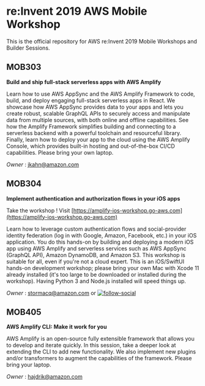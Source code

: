 # re:Invent 2019 AWS Mobile Workshop

This is the official repository for AWS re:Invent 2019 Mobile Workshops and Builder Sessions.

## MOB303

**Build and ship full-stack serverless apps with AWS Amplify**

Learn how to use AWS AppSync and the AWS Amplify Framework to code, build, and deploy engaging full-stack serverless apps in React. We showcase how AWS AppSync provides data to your apps and lets you create robust, scalable GraphQL APIs to securely access and manipulate data from multiple sources, with both online and offline capabilities. See how the Amplify Framework simplifies building and connecting to a serverless backend with a powerful toolchain and resourceful library. Finally, learn how to deploy your app to the cloud using the AWS Amplify Console, which provides built-in hosting and out-of-the-box CI/CD capabilities. Please bring your own laptop.

*Owner* : jkahn@amazon.com


## MOB304

**Implement authentication and authorization flows in your iOS apps**

Take the workshop !  Visit [https://amplify-ios-workshop.go-aws.com](https://amplify-ios-workshop.go-aws.com)

Learn how to leverage custom authentication flows and social-provider identity federation (log in with Google, Amazon, Facebook, etc.) in your iOS application. You do this hands-on by building and deploying a modern iOS app using AWS Amplify and serverless services such as AWS AppSync (GraphQL API), Amazon DynamoDB, and Amazon S3. This workshop is suitable for all, even if you're not a cloud expert. This is an iOS/SwiftUI hands-on development workshop; please bring your own Mac with Xcode 11 already installed (it's too large to be downloaded or installed during the workshop). Having Python 3 and Node.js installed will speed things up.

*Owner* : stormacq@amazon.com or [![follow-social](https://img.shields.io/twitter/follow/sebsto?style=social)](https://twitter.com/sebsto)

## MOB405

**AWS Amplify CLI: Make it work for you**

AWS Amplify is an open-source fully extensible framework that allows you to develop and iterate quickly. In this session, take a deeper look at extending the CLI to add new functionality. We also implement new plugins and/or transformers to augment the capabilities of the framework. Please bring your laptop.


*Owner* : hajdrik@amazon.com
